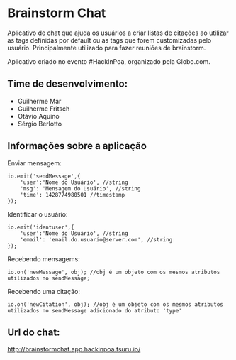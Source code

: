 Brainstorm Chat
===============

Aplicativo de chat que ajuda os usuários a criar listas de citações
ao utilizar as tags definidas por default ou as tags que forem customizadas pelo usuário.
Principalmente utilizado para fazer reuniões de brainstorm.

Aplicativo criado no evento #HackInPoa, organizado pela Globo.com.

Time de desenvolvimento:
------------------------

* Guilherme Mar
* Guilherme Fritsch
* Otávio Aquino
* Sérgio Berlotto

Informações sobre a aplicação
-----------------------------

Enviar mensagem:

    io.emit('sendMessage',{
        'user':'Nome do Usuário', //string
        'msg': 'Mensagem do Usuário', //string
        'time': 1428774980501 //timestamp
    });

Identificar o usuário:

    io.emit('identuser',{
        'user':'Nome do Usuário', //string
        'email': 'email.do.usuario@server.com', //string
    });

Recebendo mensagems:

    io.on('newMessage', obj); //obj é um objeto com os mesmos atributos utilizados no sendMessage;

Recebendo uma citação:

    io.on('newCitation', obj); //obj é um objeto com os mesmos atributos utilizados no sendMessage adicionado do atributo 'type'

Url do chat:
------------

http://brainstormchat.app.hackinpoa.tsuru.io/
